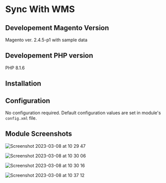 # Sync With WMS

## Developement Magento Version
Magento ver. 2.4.5-p1 with sample data

## Developement PHP version
PHP 8.1.6

## Installation

## Configuration
No configuration required. Default configuration values are set in module's `config.xml` file.

## Module Screenshots

![Screenshot 2023-03-08 at 10 29 47](https://user-images.githubusercontent.com/1621171/223678144-e1da1624-a771-442a-a672-06f509bac032.png)

![Screenshot 2023-03-08 at 10 30 06](https://user-images.githubusercontent.com/1621171/223678308-6b1e2755-ad55-43c9-b8b4-f31c1a18c27e.png)

![Screenshot 2023-03-08 at 10 30 16](https://user-images.githubusercontent.com/1621171/223678409-69965149-f967-4026-b8ef-1ea17281a8e1.png)

![Screenshot 2023-03-08 at 10 37 12](https://user-images.githubusercontent.com/1621171/223678446-855633b0-1b7a-4d34-9fd8-0bf0e1c7de18.png)
